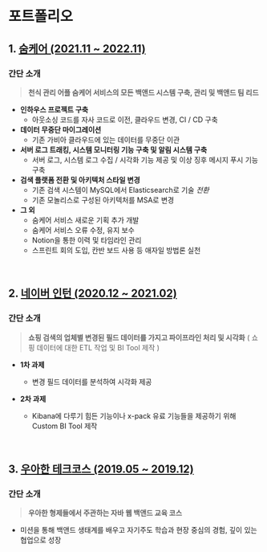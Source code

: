 # 포트폴리오

## 1. [숨케어 (2021.11 ~ 2022.11)](https://github.com/backlo/career/tree/master/soomcare)

### 간단 소개

> **천식 관리 어플 숨케어 서비스의 모든 백앤드 시스템 구축, 관리 및 백앤드 팀 리드**

* **인하우스 프로젝트 구축**
  * 아웃소싱 코드를 자사 코드로 이전, 클라우드 변경, CI / CD 구축
* **데이터 무중단 마이그레이션**
  * 기존 가비아 클라우드에 있는 데이터를 무중단 이관
* **서버 로그 트래킹, 시스템 모니터링 기능 구축 및 알림 시스템 구축** 
  * 서버 로그, 시스템 로그 수집 / 시각화 기능 제공 및 이상 징후 메시지  푸시 기능 구축
* **검색 플랫폼 전환 및 아키텍처 스타일 변경**
  * 기존 검색 시스템이 MySQL에서 Elasticsearch로 기술 *전환*
  * 기존 모놀리스로 구성된 아키텍처를 MSA로 변경
* **그 외**
  * 숨케어 서비스 새로운 기획 추가 개발
  * 숨케어 서비스 오류 수정, 유지 보수
  * Notion을 통한 이력 및 타임라인 관리
  * 스프린트 회의 도입, 칸반 보드 사용 등 애자일 방법론 실천

<br/>

## 2. [네이버 인턴 (2020.12 ~ 2021.02)](https://github.com/backlo/career/tree/master/naver-intern)

### 간단 소개

> **쇼핑 검색의 업체별 변경된 필드 데이터를 가지고 파이프라인 처리 및 시각화** ( 쇼핑 데이터에 대한 ETL 작업 및 BI Tool 제작 )

- **1차 과제**
  - 변경 필드 데이터를 분석하여 시각화 제공

- **2차 과제**
  - Kibana에 다루기 힘든 기능이나 x-pack 유료 기능들을 제공하기 위해 Custom BI Tool 제작


<br/>

## 3. [우아한 테크코스 (2019.05 ~ 2019.12)](https://github.com/backlo/career/tree/master/woowahan-techcourse)

### 간단 소개

> **우아한 형제들에서 주관하는 자바 웹 백앤드 교육 코스** 

* 미션을 통해 백앤드 생태계를 배우고 자기주도 학습과 현장 중심의 경험, 깊이 있는 협업으로 성장

